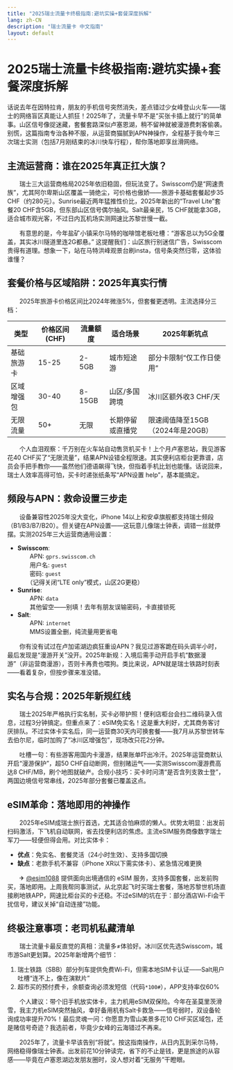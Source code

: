 ```yaml
---
title: "2025瑞士流量卡终极指南:避坑实操+套餐深度拆解"
lang: zh-CN
description: "瑞士流量卡 中文指南"
layout: default
---
```

# 2025瑞士流量卡终极指南:避坑实操+套餐深度拆解

话说去年在因特拉肯，朋友的手机信号突然消失，差点错过少女峰登山火车——瑞士的网络盲区真能让人抓狂！2025年了，流量卡早不是“买张卡插上就行”的简单事。山区信号像捉迷藏，套餐套路深似卢塞恩湖，稍不留神就被漫游费刺客偷袭。别慌，这篇指南专治各种不服，从运营商猫腻到APN神操作，全程基于我今年三次瑞士实测（包括7月刚结束的冰川快车行程），帮你落地即享丝滑网络。

## 主流运营商：谁在2025年真正扛大旗？

　　瑞士三大运营商格局2025年依旧稳固，但玩法变了。Swisscom仍是“网速贵族”，尤其阿尔卑斯山区覆盖一骑绝尘，可价格也傲娇——旅游卡基础套餐起步35 CHF（约280元）。Sunrise最近两年猛推性价比，2025年新出的“Travel Lite”套餐20 CHF含5GB，但东部山区信号偶尔抽风。Salt最亲民，15 CHF就能拿3GB，适合城市观光客，不过日内瓦机场实测网速比苏黎世慢一截。

　　有意思的是，今年盐矿小镇采尔马特的咖啡馆老板吐槽：“游客总以为5G全覆盖，其实冰川隧道里连2G都悬。” 这提醒我们：山区旅行别迷信广告，Swisscom贵得有道理。想象一下，站在马特洪峰观景台刷insta，信号条突然归零，这体验谁懂？

## 套餐价格与区域陷阱：2025年真实行情

　　2025年旅游卡价格区间比2024年微涨5%，但套餐更透明。主流选择分三档：

| 类型       | 价格区间 (CHF) | 流量额度 | 适合场景          | 2025年新坑点               |
|------------|----------------|----------|-------------------|---------------------------|
| 基础旅游卡 | 15-25          | 2-5GB    | 城市短途游        | 部分卡限制“仅工作日使用”  |
| 区域增强包 | 30-40          | 8-15GB   | 山区/多国跨境     | 冰川区额外收3 CHF/天      |
| 无限流量   | 50+            | 无限     | 长期停留或直播党  | 限速阈值降至15GB（2024年是20GB） |

　　个人血泪观察：千万别在火车站自动售货机买卡！上个月卢塞恩站，我见游客花40 CHF买了“无限流量”，结果APN设错全程限速。其实便利店柜台更靠谱，店员会手把手教你——虽然他们德语飙得飞快，但指着手机比划也能懂。话说回来，瑞士人效率高得可怕，买卡时递张纸条写“APN设置 help”，基本能搞定。

## 频段与APN：救命设置三步走

　　设备兼容性2025年没大变化，iPhone 14以上和安卓旗舰都支持瑞士频段（B1/B3/B7/B20）。但关键在APN设置——这玩意儿像瑞士钟表，调错一丝就停摆。实测2025年三大运营商通用设置：

- **Swisscom**:  
　　APN: `gprs.swisscom.ch`  
　　用户名: `guest`  
　　密码: `guest`  
　　（记得关闭“LTE only”模式，山区2G更稳）
- **Sunrise**:  
　　APN: `data`  
　　其他留空——别填！去年有朋友误输密码，卡直接锁死
- **Salt**:  
　　APN: `internet`  
　　MMS设置全删，纯流量用更省电

　　你有没有试过在卢加诺湖边疯狂重设APN？我见过游客跪在码头调半小时，最后发现是“漫游开关”没开。2025年新规：入境后需手动开启手机“数据漫游”（非运营商漫游），否则卡再贵也喂狗。类比来说，APN就是瑞士铁路时刻表——看着复杂，但按步骤来准没错。

## 实名与合规：2025年新规红线

　　瑞士2025年严格执行实名制，买卡必带护照！便利店柜台会扫二维码录入信息，过程3分钟搞定。但重点来了：eSIM免实名！这是重大利好，尤其商务客讨厌排队。不过实体卡实名后，同一运营商30天内可换套餐——我7月从苏黎世转车去伯尔尼，临时加购了“冰川区增强包”，现场改只花2分钟。

　　吐槽一句：有些游客用国内卡漫游，结果账单吓出冷汗。2025年运营商默认开启“漫游保护”，超50 CHF自动断网，但别赌运气——实测Swisscom漫游费高达8 CHF/MB，刷个地图就破产。合规小技巧：买卡时问清“是否含列支敦士登”，两国边境信号常串线，2025年部分套餐已覆盖这点。

## eSIM革命：落地即用的神操作

　　2025年eSIM成瑞士旅行首选，尤其适合怕麻烦的懒人。优势太明显：出发前扫码激活，下飞机自动联网，省去找便利店的焦虑。主流eSIM服务商像数字瑞士军刀——轻便但得会用。对比实体卡：

- **优点**：免实名、套餐灵活（24小时生效）、支持多国切换  
- **缺点**：老款手机不兼容（iPhone XR以下需实体卡）、紧急情况难更换  

　　✈ [@esim1088](https://t.me/s/esim1088) 提供面向出境通信的 eSIM 服务，支持多国套餐，出发前购买，落地即用。上周我帮同事测试，从北京起飞时买瑞士套餐，落地苏黎世机场直接刷地铁APP，网速比柜台买的卡还稳。不过eSIM的坑在于：部分酒店Wi-Fi会干扰信号，建议关掉“自动连接”功能。

## 终极注意事项：老司机私藏清单

　　瑞士流量卡最反直觉的真相：流量多≠体验好。冰川区优先选Swisscom，城市游Salt更划算。2025年新增两个细节：  
1. 瑞士铁路（SBB）部分列车提供免费Wi-Fi，但需本地SIM卡认证——Salt用户吐槽“连不上，像在演默片”  
2. 超市买的预付费卡，余额查询必须发短信（代码`*100#`），APP支持率仅60%  

　　个人建议：带个旧手机放实体卡，主力机用eSIM双保险。今年在圣莫里茨滑雪，我主力机eSIM突然抽风，幸好备用机有Salt卡救急——信号弱时，双设备轮询成功率提升70%！最后灵魂一问：你愿意为雪山美景多花10 CHF买区域包，还是赌信号奇迹？我选前者，毕竟少女峰的云海错过不再来。

　　2025年了，流量卡早该告别“将就”。按这指南操作，从日内瓦到采尔马特，网络稳得像瑞士钟表。出发前花10分钟读完，省下的不止是钱，更是旅途的从容感——毕竟在卢塞恩湖边发朋友圈时，没人想对着“无服务”干瞪眼。